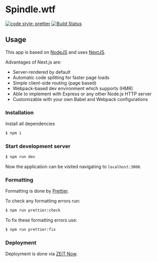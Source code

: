 # Spindle.wtf 
[![code style: prettier](https://img.shields.io/badge/code_style-prettier-ff69b4.svg?style=flat-square)](https://github.com/prettier/prettier) [![Build Status](https://travis-ci.org/StudioSpindle/spindle.wtf.svg?branch=master)](https://travis-ci.org/StudioSpindle/spindle.wtf)

## Usage

This app is based on [NodeJS](https://nodejs.org/en/) and uses [NextJS](https://nextjs.org/).

Advantages of Next.js are:
- Server-rendered by default
- Automatic code splitting for faster page loads
- Simple client-side routing (page based)
- Webpack-based dev environment which supports (HMR)
- Able to implement with Express or any other Node.js HTTP server
- Customizable with your own Babel and Webpack configurations

### Installation

Install all dependencies

```bash
$ npm i
```

### Start development server

```bash
$ npm run dev
```

Now the application can be visited navigating to `localhost:3000`. 

### Formatting

Formatting is done by [Prettier](https://prettier.io). 

To check any formatting errors run:
```bash 
$ npm run prettier:check
```

To fix these formatting errors use:
```bash 
$ npm run prettier:fix
```

### Deployment

Deployment is done via [ZEIT Now](https://zeit.co/docs).
